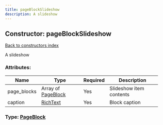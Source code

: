 ```yaml
---
title: pageBlockSlideshow
description: A slideshow
---
```

## Constructor: pageBlockSlideshow  
[Back to constructors index](index.md)



A slideshow

### Attributes:

| Name     |    Type       | Required | Description |
|----------|---------------|----------|-------------|
|page\_blocks|Array of [PageBlock](../types/PageBlock.md) | Yes|Slideshow item contents|
|caption|[RichText](../types/RichText.md) | Yes|Block caption|



### Type: [PageBlock](../types/PageBlock.md)


